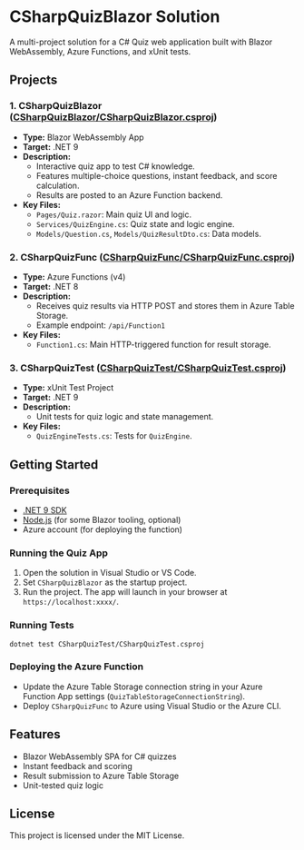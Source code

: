 # CSharpQuizBlazor Solution

A multi-project solution for a C# Quiz web application built with Blazor WebAssembly, Azure Functions, and xUnit tests.

## Projects

### 1. CSharpQuizBlazor ([CSharpQuizBlazor/CSharpQuizBlazor.csproj](CSharpQuizBlazor/CSharpQuizBlazor.csproj))
- **Type:** Blazor WebAssembly App
- **Target:** .NET 9
- **Description:**
  - Interactive quiz app to test C# knowledge.
  - Features multiple-choice questions, instant feedback, and score calculation.
  - Results are posted to an Azure Function backend.
- **Key Files:**
  - `Pages/Quiz.razor`: Main quiz UI and logic.
  - `Services/QuizEngine.cs`: Quiz state and logic engine.
  - `Models/Question.cs`, `Models/QuizResultDto.cs`: Data models.

### 2. CSharpQuizFunc ([CSharpQuizFunc/CSharpQuizFunc.csproj](CSharpQuizFunc/CSharpQuizFunc.csproj))
- **Type:** Azure Functions (v4)
- **Target:** .NET 8
- **Description:**
  - Receives quiz results via HTTP POST and stores them in Azure Table Storage.
  - Example endpoint: `/api/Function1`
- **Key Files:**
  - `Function1.cs`: Main HTTP-triggered function for result storage.

### 3. CSharpQuizTest ([CSharpQuizTest/CSharpQuizTest.csproj](CSharpQuizTest/CSharpQuizTest.csproj))
- **Type:** xUnit Test Project
- **Target:** .NET 9
- **Description:**
  - Unit tests for quiz logic and state management.
- **Key Files:**
  - `QuizEngineTests.cs`: Tests for `QuizEngine`.

## Getting Started

### Prerequisites
- [.NET 9 SDK](https://dotnet.microsoft.com/download/dotnet/9.0)
- [Node.js](https://nodejs.org/) (for some Blazor tooling, optional)
- Azure account (for deploying the function)

### Running the Quiz App
1. Open the solution in Visual Studio or VS Code.
2. Set `CSharpQuizBlazor` as the startup project.
3. Run the project. The app will launch in your browser at `https://localhost:xxxx/`.

### Running Tests
```
dotnet test CSharpQuizTest/CSharpQuizTest.csproj
```

### Deploying the Azure Function
- Update the Azure Table Storage connection string in your Azure Function App settings (`QuizTableStorageConnectionString`).
- Deploy `CSharpQuizFunc` to Azure using Visual Studio or the Azure CLI.

## Features
- Blazor WebAssembly SPA for C# quizzes
- Instant feedback and scoring
- Result submission to Azure Table Storage
- Unit-tested quiz logic

## License
This project is licensed under the MIT License.
